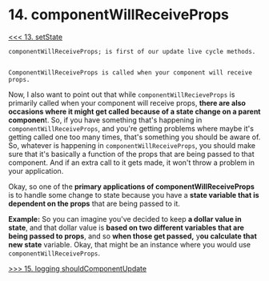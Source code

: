 # 14. componentWillReceiveProps

[<<< 13. setState](https://github.com/xgirma/react-lifecycles/tree/master/chapters/13)

    componentWillReceiveProps; is first of our update live cycle methods. 


    ComponentWillReceiveProps is called when your component will receive props. 


Now, I also want to point out that while `componentWillRecieveProps` is primarily called when your component will receive props, **there are also occasions where it might get called because of a state change on a parent componen**t. So, if you have something that's happening in `componentWillReceiveProps`, and you're getting problems where maybe it's getting called one too many times, that's something you should be aware of. So, whatever is happening in `componentWillReceiveProps`, you should make sure that it's basically a function of the props that are being passed to that component. And if an extra call to it gets made, it won't throw a problem in your application. 


Okay, so one of the **primary applications of componentWillReceiveProps** is to handle some change to state because you have a **state variable that is dependent on the props** that are being passed to it. 

**Example:** So you can imagine you've decided to keep **a dollar value in state**, and that dollar value is **based on two different variables that are being passed to props**, and so **when those get passed,** y**ou calculate that new state** variable. Okay, that might be an instance where you would use `componentWillReceiveProps`. 

[>>> 15. logging shouldComponentUpdate](https://github.com/xgirma/react-lifecycles/tree/master/chapters/15)
